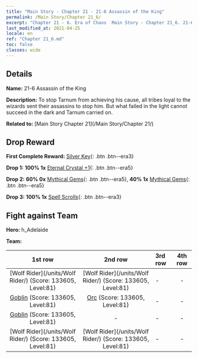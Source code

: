 ```yaml
---
title: "Main Story - Chapter 21 - 21-6 Assassin of the King"
permalink: /Main Story/Chapter 21_6/
excerpt: "Chapter 21 - 6. Era of Chaos  Main Story - Chapter 21_6. 21-6 Assassin of the King"
last_modified_at: 2021-04-25
locale: en
ref: "Chapter 21_6.md"
toc: false
classes: wide
---
```


## Details

 **Name:** 21-6 Assassin of the King

 **Description:** To stop Tarnum from achieving his cause, all tribes loyal to the wizards sent their assassins to stop him. But what failed in the light cannot succeed in the dark and Tarnum carried on.

 **Related to:** [Main Story Chapter 21](/Main Story/Chapter 21/)

## Drop Reward

 **First Complete Reward:** [Silver Key](/Items/con_693/){: .btn .btn--era3}

 **Drop 1:** **100% 1x** [Eternal Crystal +1](/Items/mat_73/){: .btn .btn--era5}

 **Drop 2:** **60% 0x** [Mythical Gems](/Items/mat_65/){: .btn .btn--era5}, **40% 1x** [Mythical Gems](/Items/mat_65/){: .btn .btn--era5}

 **Drop 3:** **100% 1x** [Spell Scrolls](/Items/con_694/){: .btn .btn--era3}


## Fight against Team
 **Hero:** h_Adelaide

 **Team:**


  | 1st row | 2nd row | 3rd row | 4th row |
  |:----:|:----:|:----|:----:|
  | [Wolf Rider](/units/Wolf Rider/) (Score: 133605, Level:81)  | [Wolf Rider](/units/Wolf Rider/) (Score: 133605, Level:81)  | - | - |
  | [Goblin](/units/Goblin/) (Score: 133605, Level:81)  | [Orc](/units/Orc/) (Score: 133605, Level:81)  | - | - |
  | [Goblin](/units/Goblin/) (Score: 133605, Level:81)  | - | - | - |
  | [Wolf Rider](/units/Wolf Rider/) (Score: 133605, Level:81)  | [Wolf Rider](/units/Wolf Rider/) (Score: 133605, Level:81)  | - | - |



